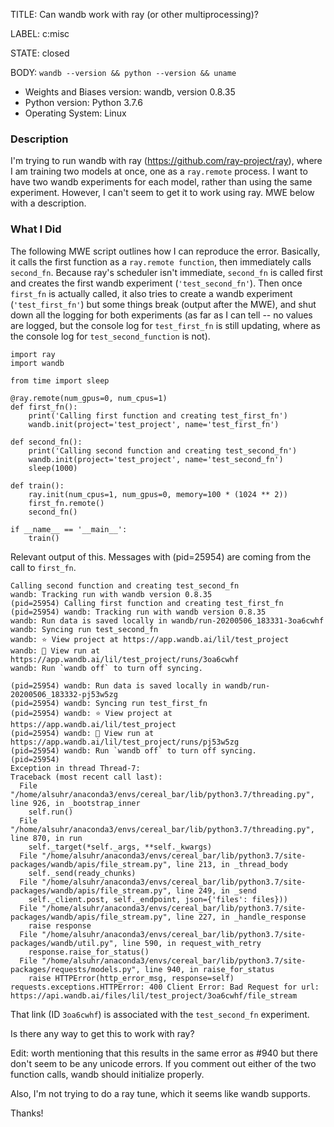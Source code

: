 TITLE:
Can wandb work with ray (or other multiprocessing)?

LABEL:
c:misc

STATE:
closed

BODY:
`wandb --version && python --version && uname`

* Weights and Biases version: wandb, version 0.8.35
* Python version: Python 3.7.6
* Operating System: Linux

### Description

I'm trying to run wandb with ray (https://github.com/ray-project/ray), where I am training two models at once, one as a `ray.remote` process. I want to have two wandb experiments for each model, rather than using the same experiment. However, I can't seem to get it to work using ray. MWE below with a description.

### What I Did

The following MWE script outlines how I can reproduce the error. Basically, it calls the first function as a `ray.remote function`, then immediately calls `second_fn`. Because ray's scheduler isn't immediate, `second_fn` is called first and creates the first wandb experiment (`'test_second_fn'`). Then once `first_fn` is actually called, it also tries to create a wandb experiment (`'test_first_fn'`) but some things break (output after the MWE), and shut down all the logging for both experiments (as far as I can tell -- no values are logged, but the console log for `test_first_fn` is still updating, where as the console log for `test_second_function` is not). 

```
import ray
import wandb

from time import sleep

@ray.remote(num_gpus=0, num_cpus=1)
def first_fn():
    print('Calling first function and creating test_first_fn')
    wandb.init(project='test_project', name='test_first_fn')

def second_fn():
    print('Calling second function and creating test_second_fn')
    wandb.init(project='test_project', name='test_second_fn')
    sleep(1000)

def train():
    ray.init(num_cpus=1, num_gpus=0, memory=100 * (1024 ** 2))
    first_fn.remote()
    second_fn()

if __name__ == '__main__':
    train()
```

Relevant output of this. Messages with (pid=25954) are coming from the call to `first_fn`.

```
Calling second function and creating test_second_fn
wandb: Tracking run with wandb version 0.8.35
(pid=25954) Calling first function and creating test_first_fn
(pid=25954) wandb: Tracking run with wandb version 0.8.35
wandb: Run data is saved locally in wandb/run-20200506_183331-3oa6cwhf
wandb: Syncing run test_second_fn
wandb: ⭐️ View project at https://app.wandb.ai/lil/test_project
wandb: 🚀 View run at https://app.wandb.ai/lil/test_project/runs/3oa6cwhf
wandb: Run `wandb off` to turn off syncing.

(pid=25954) wandb: Run data is saved locally in wandb/run-20200506_183332-pj53w5zg
(pid=25954) wandb: Syncing run test_first_fn
(pid=25954) wandb: ⭐️ View project at https://app.wandb.ai/lil/test_project
(pid=25954) wandb: 🚀 View run at https://app.wandb.ai/lil/test_project/runs/pj53w5zg
(pid=25954) wandb: Run `wandb off` to turn off syncing.
(pid=25954) 
Exception in thread Thread-7:
Traceback (most recent call last):
  File "/home/alsuhr/anaconda3/envs/cereal_bar/lib/python3.7/threading.py", line 926, in _bootstrap_inner
    self.run()
  File "/home/alsuhr/anaconda3/envs/cereal_bar/lib/python3.7/threading.py", line 870, in run
    self._target(*self._args, **self._kwargs)
  File "/home/alsuhr/anaconda3/envs/cereal_bar/lib/python3.7/site-packages/wandb/apis/file_stream.py", line 213, in _thread_body
    self._send(ready_chunks)
  File "/home/alsuhr/anaconda3/envs/cereal_bar/lib/python3.7/site-packages/wandb/apis/file_stream.py", line 249, in _send
    self._client.post, self._endpoint, json={'files': files}))
  File "/home/alsuhr/anaconda3/envs/cereal_bar/lib/python3.7/site-packages/wandb/apis/file_stream.py", line 227, in _handle_response
    raise response
  File "/home/alsuhr/anaconda3/envs/cereal_bar/lib/python3.7/site-packages/wandb/util.py", line 590, in request_with_retry
    response.raise_for_status()
  File "/home/alsuhr/anaconda3/envs/cereal_bar/lib/python3.7/site-packages/requests/models.py", line 940, in raise_for_status
    raise HTTPError(http_error_msg, response=self)
requests.exceptions.HTTPError: 400 Client Error: Bad Request for url: https://api.wandb.ai/files/lil/test_project/3oa6cwhf/file_stream
```

That link (ID `3oa6cwhf`) is associated with the `test_second_fn` experiment.

Is there any way to get this to work with ray?

Edit: worth mentioning that this results in the same error as #940 but there don't seem to be any unicode errors. If you comment out either of the two function calls, wandb should initialize properly.

Also, I'm not trying to do a ray tune, which it seems like wandb supports. 

Thanks!


